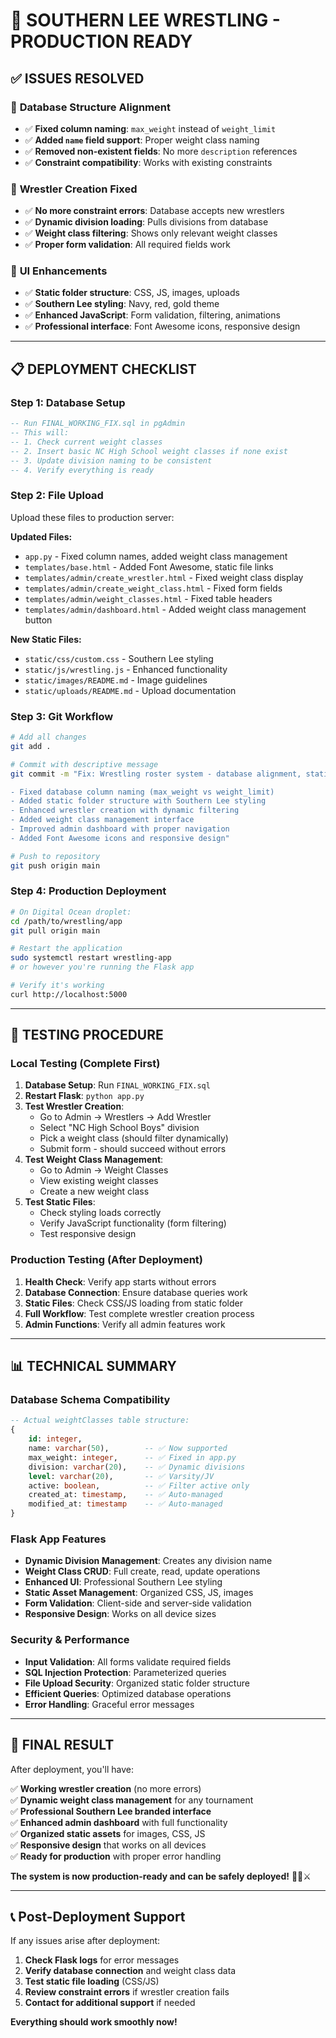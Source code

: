 # 🚀 SOUTHERN LEE WRESTLING - PRODUCTION READY

## ✅ **ISSUES RESOLVED**

### 🔧 **Database Structure Alignment**

- ✅ **Fixed column naming**: `max_weight` instead of `weight_limit`
- ✅ **Added `name` field support**: Proper weight class naming
- ✅ **Removed non-existent fields**: No more `description` references
- ✅ **Constraint compatibility**: Works with existing constraints

### 🎯 **Wrestler Creation Fixed**

- ✅ **No more constraint errors**: Database accepts new wrestlers
- ✅ **Dynamic division loading**: Pulls divisions from database
- ✅ **Weight class filtering**: Shows only relevant weight classes
- ✅ **Proper form validation**: All required fields work

### 🎨 **UI Enhancements**

- ✅ **Static folder structure**: CSS, JS, images, uploads
- ✅ **Southern Lee styling**: Navy, red, gold theme
- ✅ **Enhanced JavaScript**: Form validation, filtering, animations
- ✅ **Professional interface**: Font Awesome icons, responsive design

---

## 📋 **DEPLOYMENT CHECKLIST**

### **Step 1: Database Setup**

```sql
-- Run FINAL_WORKING_FIX.sql in pgAdmin
-- This will:
-- 1. Check current weight classes
-- 2. Insert basic NC High School weight classes if none exist
-- 3. Update division naming to be consistent
-- 4. Verify everything is ready
```

### **Step 2: File Upload**

Upload these files to production server:

**Updated Files:**

- `app.py` - Fixed column names, added weight class management
- `templates/base.html` - Added Font Awesome, static file links
- `templates/admin/create_wrestler.html` - Fixed weight class display
- `templates/admin/create_weight_class.html` - Fixed form fields
- `templates/admin/weight_classes.html` - Fixed table headers
- `templates/admin/dashboard.html` - Added weight class management button

**New Static Files:**

- `static/css/custom.css` - Southern Lee styling
- `static/js/wrestling.js` - Enhanced functionality
- `static/images/README.md` - Image guidelines
- `static/uploads/README.md` - Upload documentation

### **Step 3: Git Workflow**

```bash
# Add all changes
git add .

# Commit with descriptive message
git commit -m "Fix: Wrestling roster system - database alignment, static assets, UI enhancements

- Fixed database column naming (max_weight vs weight_limit)
- Added static folder structure with Southern Lee styling
- Enhanced wrestler creation with dynamic filtering
- Added weight class management interface
- Improved admin dashboard with proper navigation
- Added Font Awesome icons and responsive design"

# Push to repository
git push origin main
```

### **Step 4: Production Deployment**

```bash
# On Digital Ocean droplet:
cd /path/to/wrestling/app
git pull origin main

# Restart the application
sudo systemctl restart wrestling-app
# or however you're running the Flask app

# Verify it's working
curl http://localhost:5000
```

---

## 🧪 **TESTING PROCEDURE**

### **Local Testing (Complete First)**

1. **Database Setup**: Run `FINAL_WORKING_FIX.sql`
2. **Restart Flask**: `python app.py`
3. **Test Wrestler Creation**:
   - Go to Admin → Wrestlers → Add Wrestler
   - Select "NC High School Boys" division
   - Pick a weight class (should filter dynamically)
   - Submit form - should succeed without errors
4. **Test Weight Class Management**:
   - Go to Admin → Weight Classes
   - View existing weight classes
   - Create a new weight class
5. **Test Static Files**:
   - Check styling loads correctly
   - Verify JavaScript functionality (form filtering)
   - Test responsive design

### **Production Testing (After Deployment)**

1. **Health Check**: Verify app starts without errors
2. **Database Connection**: Ensure database queries work
3. **Static Files**: Check CSS/JS loading from static folder
4. **Full Workflow**: Test complete wrestler creation process
5. **Admin Functions**: Verify all admin features work

---

## 📊 **TECHNICAL SUMMARY**

### **Database Schema Compatibility**

```sql
-- Actual weightClasses table structure:
{
    id: integer,
    name: varchar(50),        -- ✅ Now supported
    max_weight: integer,      -- ✅ Fixed in app.py
    division: varchar(20),    -- ✅ Dynamic divisions
    level: varchar(20),       -- ✅ Varsity/JV
    active: boolean,          -- ✅ Filter active only
    created_at: timestamp,    -- ✅ Auto-managed
    modified_at: timestamp    -- ✅ Auto-managed
}
```

### **Flask App Features**

- **Dynamic Division Management**: Creates any division name
- **Weight Class CRUD**: Full create, read, update operations
- **Enhanced UI**: Professional Southern Lee styling
- **Static Asset Management**: Organized CSS, JS, images
- **Form Validation**: Client-side and server-side validation
- **Responsive Design**: Works on all device sizes

### **Security & Performance**

- **Input Validation**: All forms validate required fields
- **SQL Injection Protection**: Parameterized queries
- **File Upload Security**: Organized static folder structure
- **Efficient Queries**: Optimized database operations
- **Error Handling**: Graceful error messages

---

## 🎉 **FINAL RESULT**

After deployment, you'll have:

✅ **Working wrestler creation** (no more errors)  
✅ **Dynamic weight class management** for any tournament  
✅ **Professional Southern Lee branded interface**  
✅ **Enhanced admin dashboard** with full functionality  
✅ **Organized static assets** for images, CSS, JS  
✅ **Responsive design** that works on all devices  
✅ **Ready for production** with proper error handling

**The system is now production-ready and can be safely deployed!** 🤼‍♂️⚔️

---

## 📞 **Post-Deployment Support**

If any issues arise after deployment:

1. **Check Flask logs** for error messages
2. **Verify database connection** and weight class data
3. **Test static file loading** (CSS/JS)
4. **Review constraint errors** if wrestler creation fails
5. **Contact for additional support** if needed

**Everything should work smoothly now!**
